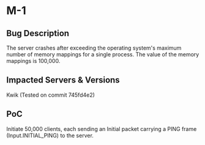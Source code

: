 # M-1

## Bug Description
The server crashes after exceeding the operating system's maximum number of memory mappings for a single process. The value of the memory mappings is 100,000.

## Impacted Servers & Versions
Kwik (Tested on commit 745fd4e2)

## PoC
Initiate 50,000 clients, each sending an Initial packet carrying a PING frame (Input.INITIAL_PING) to the server.